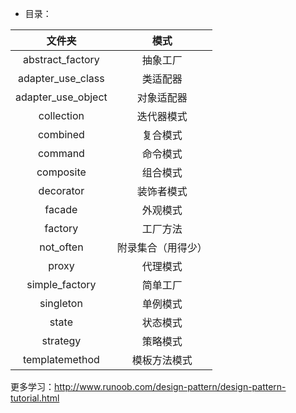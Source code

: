 * 目录：


| 文件夹 | 模式 |
| :------: | :------: |
| abstract_factory | 抽象工厂 |
| adapter_use_class | 类适配器 |
| adapter_use_object | 对象适配器 |
| collection | 迭代器模式 |
| combined | 复合模式 |
| command | 命令模式 |
| composite | 组合模式 |
| decorator | 装饰者模式 |
| facade | 外观模式 |
| factory | 工厂方法 |
| not_often | 附录集合（用得少） |
| proxy | 代理模式 |
| simple_factory | 简单工厂 |
| singleton | 单例模式 |
| state | 状态模式 |
| strategy | 策略模式 |
| templatemethod | 模板方法模式 |


更多学习：http://www.runoob.com/design-pattern/design-pattern-tutorial.html
